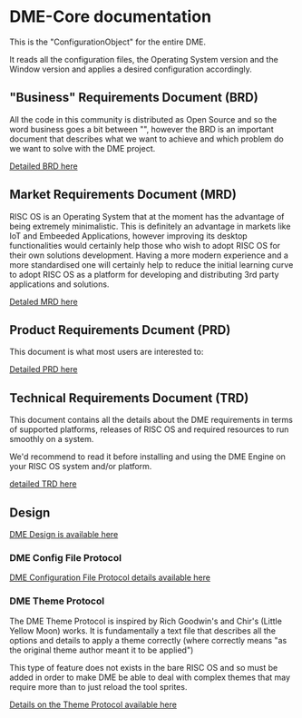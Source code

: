 # DME-Core documentation
This is the "ConfigurationObject" for the entire DME.

It reads all the configuration files, the Operating System version and the Window version and applies a desired configuration accordingly.

## "Business" Requirements Document (BRD)
All the code in this community is distributed as Open Source and so the word business goes a bit between "", however the BRD is an important document that describes what we want to achieve and which problem do we want to solve with the DME project.

[Detailed BRD here](00DME0BRD.md)

## Market Requirements Document (MRD)
RISC OS is an Operating System that at the moment has the advantage of being extremely minimalistic. This is definitely an advantage in markets like IoT and Embeeded Applications, however improving its desktop functionalities would certainly help those who wish to adopt RISC OS for their own solutions development.
Having a more modern experience and a more standardised one will certainly help to reduce the initial learning curve to adopt RISC OS as a platform for developing and distributing 3rd party applications and solutions.

[Detaled MRD here](00DME0MRD.md)

## Product Requirements Dcument (PRD)
This document is what most users are interested to:

[Detailed PRD here](00DME0PRD.md)

## Technical Requirements Document (TRD)
This document contains all the details about the DME requirements in terms of supported platforms, releases of RISC OS and required resources to run smoothly on a system.

We'd recommend to read it before installing and using the DME Engine on your RISC OS system and/or platform.

[detailed TRD here](00DME0TRD.md)

## Design
[DME Design is available here](01DMEDesign.md)

### DME Config File Protocol
[DME Configuration File Protocol details available here](02DMEConfigFileP.md)

### DME Theme Protocol
The DME Theme Protocol is inspired by Rich Goodwin's and Chir's (Little Yellow Moon) works.
It is fundamentally a text file that describes all the options and details to apply a theme correctly (where correctly means "as the original theme author meant it to be applied")

This type of feature does not exists in the bare RISC OS and so must be added in order to make DME be able to deal with complex themes that may require more than to just reload the tool sprites.

[Details on the Theme Protocol available here](02DMEThemeP.md)

